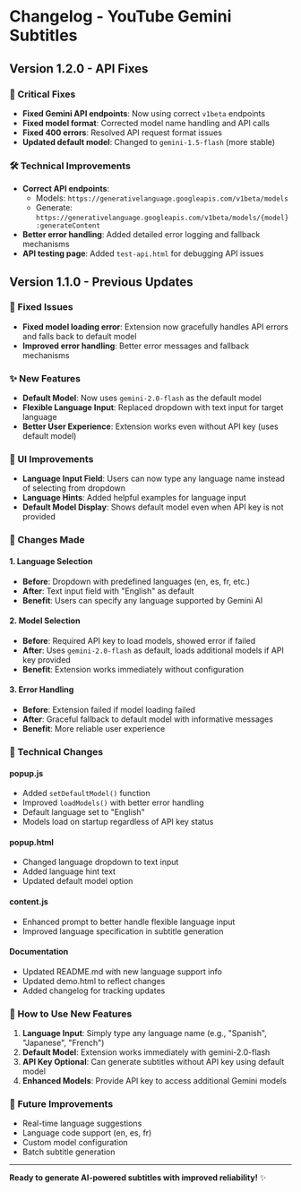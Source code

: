 # Changelog - YouTube Gemini Subtitles

## Version 1.2.0 - API Fixes

### 🔧 Critical Fixes
- **Fixed Gemini API endpoints**: Now using correct `v1beta` endpoints
- **Fixed model format**: Corrected model name handling and API calls
- **Fixed 400 errors**: Resolved API request format issues
- **Updated default model**: Changed to `gemini-1.5-flash` (more stable)

### 🛠️ Technical Improvements
- **Correct API endpoints**: 
  - Models: `https://generativelanguage.googleapis.com/v1beta/models`
  - Generate: `https://generativelanguage.googleapis.com/v1beta/models/{model}:generateContent`
- **Better error handling**: Added detailed error logging and fallback mechanisms
- **API testing page**: Added `test-api.html` for debugging API issues

## Version 1.1.0 - Previous Updates

### 🔧 Fixed Issues
- **Fixed model loading error**: Extension now gracefully handles API errors and falls back to default model
- **Improved error handling**: Better error messages and fallback mechanisms

### ✨ New Features
- **Default Model**: Now uses `gemini-2.0-flash` as the default model
- **Flexible Language Input**: Replaced dropdown with text input for target language
- **Better User Experience**: Extension works even without API key (uses default model)

### 🎨 UI Improvements
- **Language Input Field**: Users can now type any language name instead of selecting from dropdown
- **Language Hints**: Added helpful examples for language input
- **Default Model Display**: Shows default model even when API key is not provided

### 📝 Changes Made

#### 1. Language Selection
- **Before**: Dropdown with predefined languages (en, es, fr, etc.)
- **After**: Text input field with "English" as default
- **Benefit**: Users can specify any language supported by Gemini AI

#### 2. Model Selection
- **Before**: Required API key to load models, showed error if failed
- **After**: Uses `gemini-2.0-flash` as default, loads additional models if API key provided
- **Benefit**: Extension works immediately without configuration

#### 3. Error Handling
- **Before**: Extension failed if model loading failed
- **After**: Graceful fallback to default model with informative messages
- **Benefit**: More reliable user experience

### 🔄 Technical Changes

#### popup.js
- Added `setDefaultModel()` function
- Improved `loadModels()` with better error handling
- Default language set to "English"
- Models load on startup regardless of API key status

#### popup.html
- Changed language dropdown to text input
- Added language hint text
- Updated default model option

#### content.js
- Enhanced prompt to better handle flexible language input
- Improved language specification in subtitle generation

#### Documentation
- Updated README.md with new language support info
- Updated demo.html to reflect changes
- Added changelog for tracking updates

### 🚀 How to Use New Features

1. **Language Input**: Simply type any language name (e.g., "Spanish", "Japanese", "French")
2. **Default Model**: Extension works immediately with gemini-2.0-flash
3. **API Key Optional**: Can generate subtitles without API key using default model
4. **Enhanced Models**: Provide API key to access additional Gemini models

### 🔮 Future Improvements
- Real-time language suggestions
- Language code support (en, es, fr)
- Custom model configuration
- Batch subtitle generation

---

**Ready to generate AI-powered subtitles with improved reliability!** ✨
